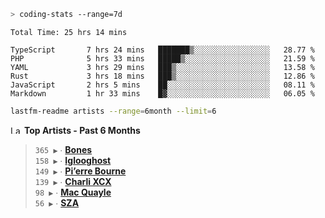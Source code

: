 ```zsh
> coding-stats --range=7d
```

<!--START_SECTION:waka-->

```text
Total Time: 25 hrs 14 mins

TypeScript       7 hrs 24 mins   ███████▒░░░░░░░░░░░░░░░░░   28.77 %
PHP              5 hrs 33 mins   █████▒░░░░░░░░░░░░░░░░░░░   21.59 %
YAML             3 hrs 29 mins   ███▒░░░░░░░░░░░░░░░░░░░░░   13.58 %
Rust             3 hrs 18 mins   ███▒░░░░░░░░░░░░░░░░░░░░░   12.86 %
JavaScript       2 hrs 5 mins    ██░░░░░░░░░░░░░░░░░░░░░░░   08.11 %
Markdown         1 hr 33 mins    █▓░░░░░░░░░░░░░░░░░░░░░░░   06.05 %
```

<!--END_SECTION:waka-->

```zsh
lastfm-readme artists --range=6month --limit=6
```

<!--START_LASTFM_ARTISTS:{"period": "6month", "rows": 6}-->
<a href="https://last.fm" target="_blank"><img src="https://user-images.githubusercontent.com/17434202/215290617-e793598d-d7c9-428f-9975-156db1ba89cc.svg" alt="Last.fm Logo" width="18" height="13"/></a> **Top Artists - Past 6 Months**

> `365 ▶️` ∙ **[Bones](https://www.last.fm/music/Bones)**<br/>
> `158 ▶️` ∙ **[Iglooghost](https://www.last.fm/music/Iglooghost)**<br/>
> `149 ▶️` ∙ **[Pi’erre Bourne](https://www.last.fm/music/Pi%E2%80%99erre+Bourne)**<br/>
> `139 ▶️` ∙ **[Charli XCX](https://www.last.fm/music/Charli+XCX)**<br/>
> `98 ▶️` ∙ **[Mac Quayle](https://www.last.fm/music/Mac+Quayle)**<br/>
> `56 ▶️` ∙ **[SZA](https://www.last.fm/music/SZA)**<br/>
<!--END_LASTFM_ARTISTS-->
